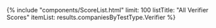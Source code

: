 <div class="ui one column stackable grid">
  <div class="column">
    {%
      include "components/ScoreList.html"
        limit: 100
        listTitle: "All Verifier Scores"
        itemList: results.companiesByTestType.Verifier
    %}
  </div>
</div>
